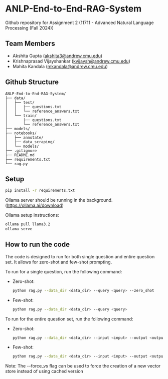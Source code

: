 # ANLP-End-to-End-RAG-System
Github repository for Assignment 2 (11711 - Advanced Natural Language Processing (Fall 2024))

## Team Members
- Akshita Gupta (akshita3@andrew.cmu.edu)
- Krishnaprasad Vijayshankar (kvijaysh@andrew.cmu.edu)
- Mahita Kandala (mkandala@andrew.cmu.edu)

## Github Structure
```
ANLP-End-to-End-RAG-System/
├── data/
│   ├── test/
│   │   ├── questions.txt
│   │   └── reference_answers.txt
│   └── train/
│       ├── questions.txt
│       └── reference_answers.txt
├── models/
├── notebooks/
│   ├── annotate/
│   ├── data_scraping/
│   └── models/
├── .gitignore
├── README.md
├── requirements.txt
└── rag.py
```

## Setup
```bash
pip install -r requirements.txt
```

Ollama server should be running in the background.(https://ollama.ai/download)

Ollama setup instructions:
```bash
ollama pull llama3.2
ollama serve
```

## How to run the code

The code is designed to run for both single question and entire question set. 
It allows for zero-shot and few-shot prompting.

To run for a single question, run the following command:

 - Zero-shot:
    ```bash
    python rag.py --data_dir <data_dir> --query <query> --zero_shot
    ```

 - Few-shot:
    ```bash
    python rag.py --data_dir <data_dir> --query <query>
    ```

To run for the entire question set, run the following command:

 - Zero-shot:
    ```bash
    python rag.py --data_dir <data_dir> --input <input> --output <output> --zero_shot
    ```

 - Few-shot:
    ```bash
    python rag.py --data_dir <data_dir> --input <input> --output <output>
    ```

Note: The --force_vs flag can be used to force the creation of a new vector store instead of using cached version
